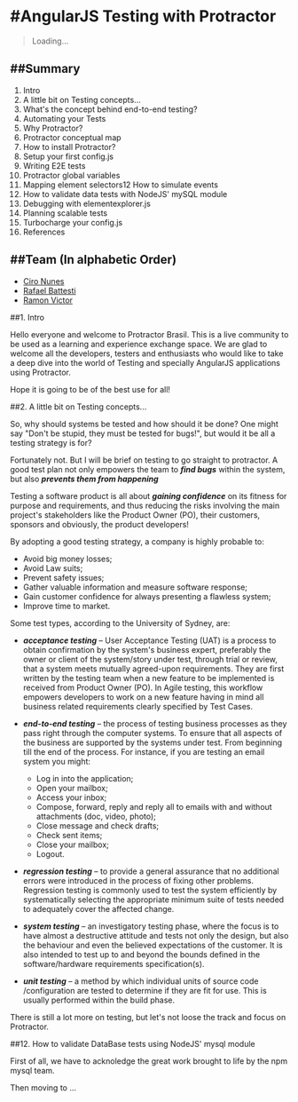 #AngularJS Testing with Protractor
==========

> Loading...

##Summary
---------------------------------------------------

1. Intro
2. A little bit on Testing concepts...
3. What's the concept behind end-to-end testing?
4. Automating your Tests
5. Why Protractor?
6. Protractor conceptual map
7. How to install Protractor?
8. Setup your first config.js
9. Writing E2E tests
10. Protractor global variables
11. Mapping element selectors12 How to simulate events
12. How to validate data tests with NodeJS' mySQL module
13. Debugging with elementexplorer.js
14. Planning scalable tests
15. Turbocharge your config.js
16. References

##Team (In alphabetic Order)
---------------------------------------------------

- [Ciro Nunes](https://github.com/cironunes)
- [Rafael Battesti](https://github.com/rafaelbattesti)
- [Ramon Victor](https://github.com/ramonvictor)


##1. Intro

Hello everyone and welcome to Protractor Brasil. This is a live community to be used as a learning and experience exchange space. We are glad to welcome all the developers, testers and enthusiasts who would like to take a deep dive into the world of Testing and specially AngularJS applications using Protractor.

Hope it is going to be of the best use for all!

##2. A little bit on Testing concepts...

So, why should systems be tested and how should it be done? One might say "Don't be stupid, they must be tested for bugs!", but would it be all a testing strategy is for?

Fortunately not. But I will be brief on testing to go straight to protractor. A good test plan not only empowers the team to ***find bugs*** within the system, but also ***prevents them from happening***

Testing a software product is all about ***gaining confidence*** on its fitness for purpose and requirements, and thus reducing the risks involving the main project's stakeholders like the Product Owner (PO), their customers, sponsors and obviously, the product developers!

By adopting a good testing strategy, a company is highly probable to:

- Avoid big money losses;
- Avoid Law suits;
- Prevent safety issues;
- Gather valuable information and measure software response;
- Gain customer confidence for always presenting a flawless system;
- Improve time to market.

Some test types, according to the University of Sydney, are:

- ***acceptance testing*** – User Acceptance Testing (UAT) is a process to obtain confirmation by the system's business expert, preferably the owner or client of the system/story under test, through trial or review, that a system meets mutually agreed-upon requirements. They are first written by the testing team when a new feature to be implemented is received from Product Owner (PO). In Agile testing, this workflow empowers developers to work on a new feature having in mind all business related requirements clearly specified by Test Cases.

- ***end-to-end testing*** – the process of testing business processes as they pass right through the computer systems. To ensure that all aspects of the business are supported by the systems under test. From beginning till the end of the process. For instance, if you are testing an email system you might:
	- Log in into the application;
	- Open your mailbox;
	- Access your inbox;
	- Compose, forward, reply and reply all to emails with and without attachments (doc, video, photo);
	- Close message and check drafts;
	- Check sent items;
	- Close your mailbox;
	- Logout.

- ***regression testing*** – to provide a general assurance that no additional errors were introduced in the process of fixing other problems. Regression testing is commonly used to test the system efficiently by systematically selecting the appropriate minimum suite of tests needed to adequately cover the affected change.

- ***system testing*** – an investigatory testing phase, where the focus is to have almost a destructive attitude and tests not only the design, but also the behaviour and even the believed expectations of the customer. It is also intended to test up to and beyond the bounds defined in the software/hardware requirements specification(s).

- ***unit testing*** – a method by which individual units of source code /configuration are tested to determine if they are fit for use. This is usually performed within the build phase.

There is still a lot more on testing, but let's not loose the track and focus on Protractor.

##12. How to validate DataBase tests using NodeJS' mysql module

First of all, we have to acknoledge the great work brought to life by the npm mysql team.

Then moving to ...




